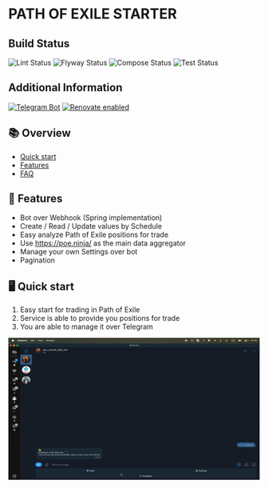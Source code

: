# PATH OF EXILE STARTER

## Build Status

![Lint Status](https://github.com/ylazakovich/path-of-exile-starter/actions/workflows/lint.yml/badge.svg)
![Flyway Status](https://github.com/ylazakovich/path-of-exile-starter/actions/workflows/flyway.yml/badge.svg)
![Compose Status](https://github.com/ylazakovich/path-of-exile-starter/actions/workflows/compose.yml/badge.svg)
![Test Status](https://github.com/ylazakovich/path-of-exile-starter/actions/workflows/test.yml/badge.svg)

## Additional Information

[![Telegram Bot](https://img.shields.io/badge/Telegram-Connect-blue.svg?logo=telegram)](https://t.me/poe_consultant_bot)
[![Renovate enabled](https://img.shields.io/badge/Renovate-enabled-brightgreen.svg?logo=renovate&style=flat)](https://renovatebot.com/)

## 📚 Overview

- [Quick start](#-quick-start)
- [Features](#-features)
- [FAQ](.github/docs/FAQ.md#-faq)

## 🚀 Features

- Bot over Webhook (Spring implementation)
- Create / Read / Update values by Schedule
- Easy analyze Path of Exile positions for trade
- Use https://poe.ninja/ as the main data aggregator
- Manage your own Settings over bot
- Pagination

## 🖥️ Quick start

1. Easy start for trading in Path of Exile
2. Service is able to provide you positions for trade
3. You are able to manage it over Telegram

![preview](https://github.com/ylazakovich/path-of-exile-starter/blob/main/.github/docs/preview.gif)
